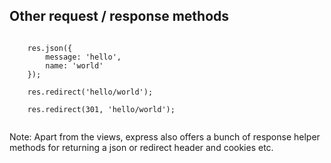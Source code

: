 ## Other request / response methods

<pre><code>
	res.json({
		message: 'hello',
		name: 'world'
	});

	res.redirect('hello/world');

	res.redirect(301, 'hello/world');

</code></pre>

Note:
Apart from the views, express also offers a bunch of response helper methods for returning a json or redirect header and cookies etc.